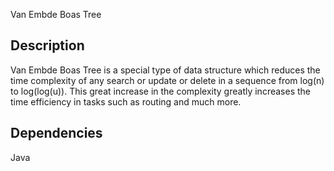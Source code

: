 Van Embde Boas Tree

## Description

Van Embde Boas Tree is a special type of data structure which reduces the time complexity 
of any search or update or delete in a sequence from log(n) to log(log(u)). 
This great increase in the complexity greatly increases the time efficiency in tasks such as routing and much more.

## Dependencies

Java
